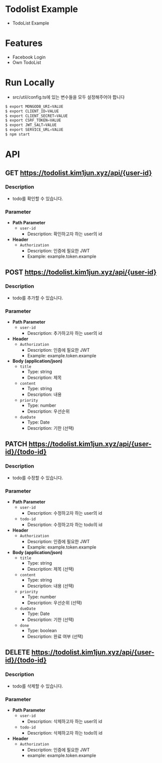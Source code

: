 # Todolist Example
- TodoList Example

# Features
- Facebook Login
- Own TodoList

# Run Locally
- src/util/config.ts에 있는 변수들을 모두 설정해주어야 합니다
```s
$ export MONGODB_URI=VALUE
$ export CLIENT_ID=VALUE
$ export CLIENT_SECRET=VALUE
$ export CSRF_TOKEN=VALUE
$ export JWT_SALT=VALUE
$ export SERVICE_URL=VALUE
$ npm start
```

# API
## GET https://todolist.kim1jun.xyz/api/{user-id}
### Description
- todo를 확인할 수 있습니다.

### Parameter
- **Path Parameter**
  - `user-id`
    - Description: 확인하고자 하는 user의 id
- **Header**
  - `Authorization`
    - Description: 인증에 필요한 JWT
    - Example: example.token.example

## POST https://todolist.kim1jun.xyz/api/{user-id}
### Description
- todo를 추가할 수 있습니다.

### Parameter
- **Path Parameter**
  - `user-id`
    - Description: 추가하고자 하는 user의 id
- **Header**
  - `Authorization`
    - Description: 인증에 필요한 JWT
    - Example: example.token.example
- **Body (application/json)**
  - `title`
    - Type: string
    - Description: 제목
  - `content`
    - Type: string
    - Description: 내용
  - `priority`
    - Type: number
    - Description: 우선순위
  - `dueDate`
    - Type: Date
    - Description: 기한 (선택)

## PATCH https://todolist.kim1jun.xyz/api/{user-id}/{todo-id}
### Description
- todo를 수정할 수 있습니다.

### Parameter
- **Path Parameter**
  - `user-id`
    - Description: 수정하고자 하는 user의 id
  - `todo-id`
    - Description: 수정하고자 하는 todo의 id
- **Header**
  - `Authorization`
    - Description: 인증에 필요한 JWT
    - Example: example.token.example
- **Body (application/json)**
  - `title`
    - Type: string
    - Description: 제목 (선택)
  - `content`
    - Type: string
    - Description: 내용 (선택)
  - `priority`
    - Type: number
    - Description: 우선순위 (선택)
  - `dueDate`
    - Type: Date
    - Description: 기한 (선택)
  - `done`
    - Type: boolean
    - Description: 완료 여부 (선택)

## DELETE https://todolist.kim1jun.xyz/api/{user-id}/{todo-id}
### Description
- todo를 삭제할 수 있습니다.

### Parameter
- **Path Parameter**
  - `user-id`
    - Description: 삭제하고자 하는 user의 id
  - `todo-id`
    - Description: 삭제하고자 하는 todo의 id
- **Header**
  - `Authorization`
    - Description: 인증에 필요한 JWT
    - example: example.token.example
